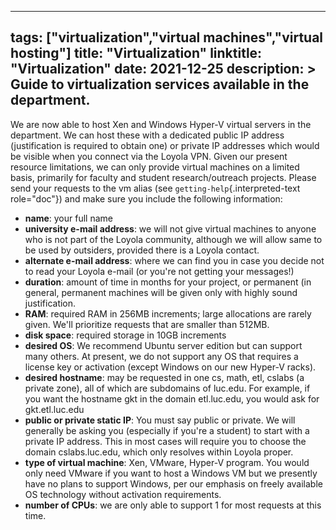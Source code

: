 ______________________________________________________________________

## tags: ["virtualization","virtual machines","virtual hosting"] title: "Virtualization" linktitle: "Virtualization" date: 2021-12-25 description: > Guide to virtualization services available in the department.

We are now able to host Xen and Windows Hyper-V virtual servers in the
department. We can host these with a dedicated public IP address (justification
is required to obtain one) or private IP addresses which would be visible when
you connect via the Loyola VPN. Given our present resource limitations, we can
only provide virtual machines on a limited basis, primarily for faculty and
student research/outreach projects. Please send your requests to the vm alias
(see `getting-help`{.interpreted-text role="doc"}) and make sure you include the
following information:

- **name**: your full name
- **university e-mail address**: we will not give virtual machines to anyone who
  is not part of the Loyola community, although we will allow same to be used by
  outsiders, provided there is a Loyola contact.
- **alternate e-mail address**: where we can find you in case you decide not to
  read your Loyola e-mail (or you're not getting your messages!)
- **duration**: amount of time in months for your project, or permanent (in
  general, permanent machines will be given only with highly sound
  justification.
- **RAM**: required RAM in 256MB increments; large allocations are rarely given.
  We'll prioritize requests that are smaller than 512MB.
- **disk space**: required storage in 10GB increments
- **desired OS**: We recommend Ubuntu server edition but can support many
  others. At present, we do not support any OS that requires a license key or
  activation (except Windows on our new Hyper-V racks).
- **desired hostname**: may be requested in one cs, math, etl, cslabs (a private
  zone), all of which are subdomains of luc.edu. For example, if you want the
  hostname gkt in the domain etl.luc.edu, you would ask for gkt.etl.luc.edu
- **public or private static IP**: You must say public or private. We will
  generally be asking you (especially if you're a student) to start with a
  private IP address. This in most cases will require you to choose the domain
  cslabs.luc.edu, which only resolves within Loyola proper.
- **type of virtual machine**: Xen, VMware, Hyper-V program. You would only need
  VMware if you want to host a Windows VM but we presently have no plans to
  support Windows, per our emphasis on freely available OS technology without
  activation requirements.
- **number of CPUs**: we are only able to support 1 for most requests at this
  time.
